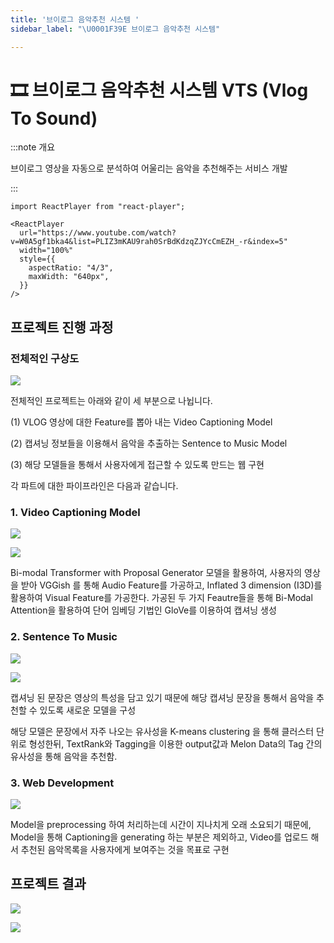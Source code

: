 ```yaml
---
title: '브이로그 음악추천 시스템 '
sidebar_label: "\U0001F39E 브이로그 음악추천 시스템"

---
```

# **🎞 브이로그 음악추천 시스템 VTS (Vlog To Sound)**

:::note 개요

브이로그 영상을 자동으로 분석하여 어울리는 음악을 추천해주는 서비스 개발

:::

```mdx-code-block
import ReactPlayer from "react-player";

<ReactPlayer
  url="https://www.youtube.com/watch?v=W0A5gf1bka4&list=PLIZ3mKAU9rah0SrBdKdzqZJYcCmEZH_-r&index=5"
  width="100%"
  style={{
    aspectRatio: "4/3",
    maxWidth: "640px",
  }}
/>
```

## 프로젝트 진행 과정

### 전체적인 구상도

![](https://res.cloudinary.com/dr6b9c9ko/image/upload/v1666965595/conference/2021-1/vts_1_zmoe1a.png)

전체적인 프로젝트는 아래와 같이 세 부분으로 나뉩니다.

(1) VLOG 영상에 대한 Feature를 뽑아 내는 Video Captioning Model

(2) 캡셔닝 정보들을 이용해서 음악을 추출하는 Sentence to Music Model

(3) 해당 모델들을 통해서 사용자에게 접근할 수 있도록 만드는 웹 구현

각 파트에 대한 파이프라인은 다음과 같습니다.

### 1. Video Captioning Model

![](https://res.cloudinary.com/dr6b9c9ko/image/upload/v1666965596/conference/2021-1/vts_2_mirg6a.png)

![](https://res.cloudinary.com/dr6b9c9ko/image/upload/v1666965596/conference/2021-1/vts_3_mlyuln.png)

Bi-modal Transformer with Proposal Generator 모델을 활용하여, 사용자의 영상을 받아 VGGish 를 통해 Audio Feature를 가공하고, Inflated 3 dimension (I3D)를 활용하여 Visual Feature를 가공한다. 가공된 두 가지 Feautre들을 통해 Bi-Modal Attention을 활용하여 단어 임베딩 기법인 GloVe를 이용하여 캡셔닝 생성

### 2. Sentence To Music

![](https://res.cloudinary.com/dr6b9c9ko/image/upload/v1666965596/conference/2021-1/vts_4_axirop.png)

![](https://res.cloudinary.com/dr6b9c9ko/image/upload/v1666965595/conference/2021-1/vts_5_ksi6ev.png)

캡셔닝 된 문장은 영상의 특성을 담고 있기 때문에 해당 캡셔닝 문장을 통해서 음악을 추천할 수 있도록 새로운 모델을 구성

해당 모델은 문장에서 자주 나오는 유사성을 K-means clustering 을 통해 클러스터 단위로 형성한뒤, TextRank와 Tagging을 이용한 output값과 Melon Data의 Tag 간의 유사성을 통해 음악을 추천함.

### 3. Web Development

![](https://res.cloudinary.com/dr6b9c9ko/image/upload/v1666965595/conference/2021-1/vts_6_hyjtuc.png)

Model을 preprocessing 하여 처리하는데 시간이 지나치게 오래 소요되기 때문에, Model을 통해 Captioning을 generating 하는 부분은 제외하고, Video를 업로드 해서 추천된 음악목록을 사용자에게 보여주는 것을 목표로 구현

## 프로젝트 결과

![](https://res.cloudinary.com/dr6b9c9ko/image/upload/v1666965595/conference/2021-1/vts_7_wva32n.png)

![](https://res.cloudinary.com/dr6b9c9ko/image/upload/v1666965598/conference/2021-1/vts_8_g8n3wq.png)